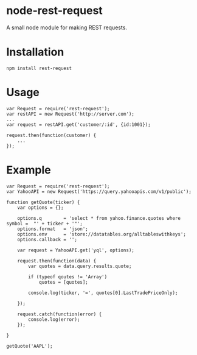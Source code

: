 # node-rest-request
A small node module for making REST requests.

# Installation
	npm install rest-request

# Usage
	var Request = require('rest-request');
	var restAPI = new Request('http://server.com');
	...	
	var request = restAPI.get('customer/:id', {id:1001});
	
	request.then(function(customer) {
		...
	});


# Example
	var Request = require('rest-request');
	var YahooAPI = new Request('https://query.yahooapis.com/v1/public');
	
	function getQuote(ticker) {
		var options = {};
		
		options.q        = 'select * from yahoo.finance.quotes where symbol =  "' + ticker + '"';
		options.format   = 'json';
		options.env      = 'store://datatables.org/alltableswithkeys';
		options.callback = '';
		
		var request = YahooAPI.get('yql', options);
		
		request.then(function(data) {
			var quotes = data.query.results.quote;
			
			if (typeof qoutes != 'Array')
				quotes = [quotes];
				
			console.log(ticker, '=', quotes[0].LastTradePriceOnly);		
			
		});
	
		request.catch(function(error) {
			console.log(error);
		});
		
	}
	
	getQuote('AAPL');